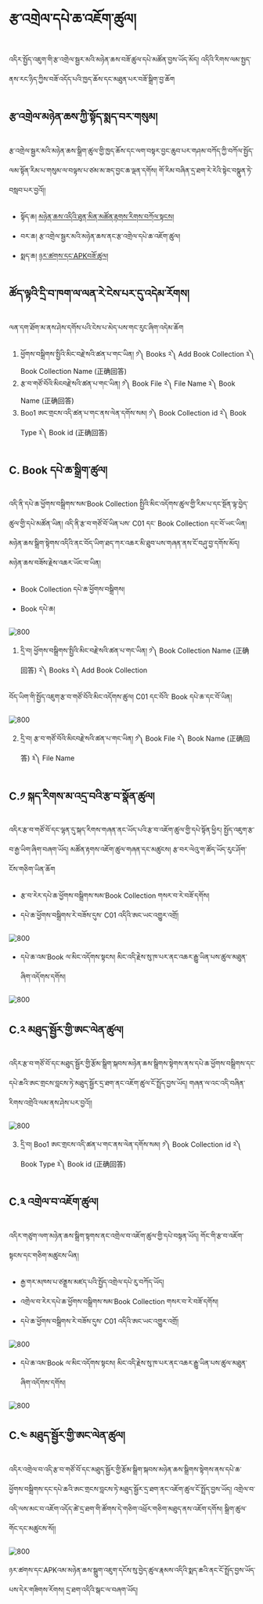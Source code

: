 # རྩ་འགྲེལ་དཔེ་ཆ་འཇོག་ཚུལ།

འདིར་སྤྱོད་འཇུག་གི་རྩ་འགྲེལ་སྦྱར་མའི་མཉེན་ཆས་བཟོ་ཚུལ་དཔེ་མཚོན་བྱས་ཡོད་མོད། འདིའི་རིགས་ལམ་སྤྱད་ནས་རང་ཉིད་ཀྱིས་བཟོ་འདོད་པའི་ཁྱད་ཆོས་དང་མཐུན་པར་བཟོ་སྒྲིག་བྱ་ཆོག
## རྩ་འགྲེལ་མཉེན་ཆས་ཀྱི་སྟོད་སྨད་བར་གསུམ།

རྩ་འགྲེལ་སྦྱར་མའི་མཉེན་ཆས་སྒྲིག་ཚུལ་གྱི་ཁྱད་ཆོས་དང་ལག་བསྟར་བྱང་ཆུབ་པར་གཤམ་བཀོད་ཀྱི་བཀོལ་སྤྱོད་ལམ་སྟོན་རིམ་པ་གསུམ་ལ་བལྟས་པ་ཙམ་མ་ཟད་བྱང་ཆ་ལྡན་དགོས།
གོ་རིམ་བཞིན་དྲ་ཐག་རེ་རེའི་སྟེང་བསྣུན་ཏེ་བསླབ་པར་བྱའོ།།
- སྟོད་ཆ། [མཉེན་ཆས་འདིའི་ཐུན་མིན་མཚོན་རྟགས་རིགས་བཀོལ་སྟངས།](https://github.com/buda-base/budax/blob/master/howtoguides/SAB03/index.md#%E0%BD%A2%E0%BE%A9%E0%BD%A0%E0%BD%82%E0%BE%B2%E0%BD%BA%E0%BD%A3%E0%BD%A6%E0%BE%A6%E0%BE%B1%E0%BD%A2%E0%BD%98%E0%BD%A0%E0%BD%B2%E0%BD%98%E0%BD%89%E0%BD%BA%E0%BD%93%E0%BD%86%E0%BD%A6%E0%BD%A6%E0%BE%92%E0%BE%B2%E0%BD%B2%E0%BD%82%E0%BD%9A%E0%BD%B4%E0%BD%A3)
- བར་ཆ། རྩ་འགྲེལ་སྦྱར་མའི་མཉེན་ཆས་ནང་རྩ་འགྲེལ་དཔེ་ཆ་འཇོག་ཚུལ།
- སྨད་ཆ། [ཉར་ཚགས་དང་APKབཟོ་ཚུལ།](https://github.com/buda-base/budax/blob/master/howtoguides/SAB05/index.md#%E0%BD%89%E0%BD%A2%E0%BD%9A%E0%BD%82%E0%BD%A6%E0%BD%91%E0%BD%84apk-%E0%BD%96%E0%BD%9F%E0%BD%BC%E0%BD%9A%E0%BD%B4%E0%BD%A3)

## ཚོད་ལྟའི་དྲི་བ་ཁག་ལ་ལན་རེ་ངེས་པར་དུ་འདེམ་རོགས། 

ལན་དག་ཐོག་མ་ནས་ཤེས་དགོས་པའི་ངེས་པ་མེད་པས་གང་རུང་ཞིག་འདེམ་ཆོག

1. ཕྱོགས་བསྒྲིགས་སྤྱིའི་མིང་བརྗེ་སའི་ཚན་པ་གང་ཡིན། ༡༽ Books ༢༽ Add Book Collection ༣༽ Book Collection Name (正确回答)
2. རྩ་བ་གཙོ་བོའི་མིངབརྗེ་སའི་ཚན་པ་གང་ཡིན། ༡༽ Book File ༢༽ File Name ༣༽ Book Name (正确回答)
3. Boo1 ཨང་གྲངས་འདི་ཚན་པ་གང་ནས་ལེན་དགོས་སམ། ༡༽ Book Collection id ༢༽ Book Type ༣༽ Book id (正确回答)

## C. Book དཔེ་ཆ་སྒྲིག་ཚུལ།

འདི་ནི་དཔེ་ཆ་ཕྱོགས་བསྒྲིགས་སམ་Book Collection སྤྱིའི་མིང་འདོགས་ཚུལ་གྱི་རིམ་པ་དང་སྔོན་ལྟ་བྱེད་ཚུལ་གྱི་དཔེ་མཚོན་ཡིན། འདི་ནི་རྩ་བ་གཙོ་བོ་ཡིན་པས་ C01 དང་ Book Collection དང་བོ་ཡང་ཡིན། མཉེན་ཆས་སྒྲིག་སྟེགས་འདིའི་ནང་བོད་ཡིག་ཐད་ཀར་འཆར་མི་ཐུབ་པས་གཞན་ནས་ངོ་བཤུ་བྱ་དགོས་མོད། མཉེན་ཆས་བཟོས་རྗེས་འཆར་ཡོང་བ་ཡིན།
- Book Collection དཔེ་ཆ་ཕྱོགས་བསྒྲིགས།
- Book དཔེ་ཆ།

![800](images/000010.gif)

1. དྲི་བ། ཕྱོགས་བསྒྲིགས་སྤྱིའི་མིང་བརྗེ་སའི་ཚན་པ་གང་ཡིན། 
༡༽ Book Collection Name (正确回答) ༢༽ Books ༣༽ Add Book Collection

བོད་ཡིག་གི་སྤྱོད་འཇུག་རྩ་བ་གཙོ་བོའི་མིང་འདོགས་ཚུལ། C01 དང་བོའི་ Book དཔེ་ཆ་དང་བོ་ཡིན།

![800](images/000011.gif)

2. དྲི་བ། རྩ་བ་གཙོ་བོའི་མིངབརྗེ་སའི་ཚན་པ་གང་ཡིན། 
༡༽ Book File ༢༽ Book Name (正确回答) ༣༽ File Name
## C.༡ སྐད་རིགས་མ་འདྲ་བའི་རྩ་བ་སྣོན་ཚུལ།

འདིར་རྩ་བ་གཙོ་བོ་དང་ལྷན་དུ་སྐད་རིགས་གཞན་ནང་ཡོད་པའི་རྩ་བ་འཇོག་ཚུལ་གྱི་དཔེ་སྟོན་ཕྱིར། སྤྱོད་འཇུག་རྩ་བ་རྒྱ་ཡིག་ཞིག་བཞག་ཡོད། མཚོན་རྟགས་འཇོག་ཚུལ་གཞན་དང་མཚུངས། རྩ་བར་ལེའུ་ག་ཚོད་ཡོད་རུང་ཤོག་ངོས་གཅིག་ཡིན་ཆོག
- རྩ་བ་རེར་དཔེ་ཆ་ཕྱོགས་བསྒྲིགས་སམ་Book Collection གསར་བ་རེ་བཟོ་དགོས།
- དཔེ་ཆ་ཕྱོགས་བསྒྲིགས་རེ་བཟོས་དུས་ C01 འདིའི་ཨང་ཡང་འགྱུར་འགྲོ།

![800](images/000012.gif)

- དཔེ་ཆ་འམ་Book ལ་མིང་འདོགས་སྟངས། མིང་འདི་རྗེས་སུ་ཁ་པར་ནང་འཆར་རྒྱུ་ཡིན་པས་ཚུལ་མཐུན་ཞིག་འདོགས་དགོས།

![800](images/000013.gif)

## C.༢ མཐུད་སྦྱོར་གྱི་ཨང་ལེན་ཚུལ།

འདིར་རྩ་བ་གཙོ་བོ་དང་མཐུད་སྦྱོར་གྱི་རྩོམ་སྒྲིག་སྐབས་མཉེན་ཆས་སྒྲིགས་སྟེགས་ནས་དཔེ་ཆ་ཕྱོགས་བསྒྲིགས་དང་དཔེ་ཆའི་ཨང་གྲངས་བླངས་ཏེ་མཐུད་སྦྱོར་དྲ་ཐག་ནང་འཇོག་ཚུལ་ངོ་སྤྲོད་བྱས་ཡོད། གཞན་ལ་འང་འདི་བཞིན་རིགས་འགྲེའི་ལམ་ནས་ཤེས་པར་བྱའོ།།

![800](images/000014.gif)

3. དྲི་བ། Boo1 ཨང་གྲངས་འདི་ཚན་པ་གང་ནས་ལེན་དགོས་སམ། 
༡༽ Book Collection id ༢༽ Book Type ༣༽ Book id (正确回答)

## C.༣ འགྲེལ་བ་འཇོག་ཚུལ།

འདིར་གཙུག་ལག་མཉེན་ཆས་སྒྲིག་སྟགས་ནང་འགྲེལ་བ་འཇོག་ཚུལ་གྱི་དཔེ་བསྟན་ཡོད། གོང་གི་རྩ་བ་འཇོག་སྟངས་དང་གཅིག་མཚུངས་ཡིན།
- རྒྱ་གར་མཁས་པ་ཙནྡྲས་མཛད་པའི་སྤྱོད་འགྲེལ་དཔེ་རུ་བཀོད་ཡོད།
- འགྲེལ་བ་རེར་དཔེ་ཆ་ཕྱོགས་བསྒྲིགས་སམ་Book Collection གསར་བ་རེ་བཟོ་དགོས།
- དཔེ་ཆ་ཕྱོགས་བསྒྲིགས་རེ་བཟོས་དུས་ C01 འདིའི་ཨང་ཡང་འགྱུར་འགྲོ།

![800](images/000015.gif)

- དཔེ་ཆ་འམ་Book ལ་མིང་འདོགས་སྟངས། མིང་འདི་རྗེས་སུ་ཁ་པར་ནང་འཆར་རྒྱུ་ཡིན་པས་ཚུལ་མཐུན་ཞིག་འདོགས་དགོས།

![800](images/000016.gif)

## C.༤ མཐུད་སྦྱོར་གྱི་ཨང་ལེན་ཚུལ།

འདིར་འགྲེལ་བ་འདི་རྩ་བ་གཙོ་བོ་དང་མཐུད་སྦྱོར་གྱི་རྩོམ་སྒྲིག་སྐབས་མཉེན་ཆས་སྒྲིགས་སྟེགས་ནས་དཔེ་ཆ་ཕྱོགས་བསྒྲིགས་དང་དཔེ་ཆའི་ཨང་གྲངས་བླངས་ཏེ་མཐུད་སྦྱོར་དྲ་ཐག་ནང་འཇོག་ཚུལ་ངོ་སྤྲོད་བྱས་ཡོད། འགྲེལ་བ་འདི་ལས་མང་བ་འཇོག་འདོད་ཚེ་དྲ་ཐག་གི་ཚོགས་དེ་གཅིག་འཕྲོར་གཅིག་མཐུད་ནས་འཇོག་དགོས། སྒྲིག་ཚུལ་གོང་དང་མཚུངས་སོ།།

![800](images/000017.gif)


ཉར་ཚགས་དང་APKའམ་མཉེན་ཆས་སྒྲུག་འཇུག་དངོས་སུ་བྱེད་ཚུལ་རྣམས་འདིའི་སྨད་ཆའི་ནང་ངོ་སྤྲོད་བྱས་ཡོད་པས་དེར་གཟིགས་རོགས། དྲ་ཐག་འདིའི་སྒང་ལ་བཞག་ཡོད།
